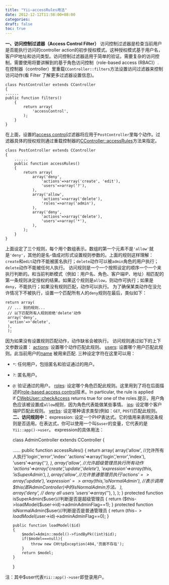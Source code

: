 ```yaml
---
title: "Yii—accessRules用法"
date: 2012-12-12T11:58:00+08:00
categories: 
draft: false
toc: true
---
```


**一、访问控制过滤器（Access Control Filter）** 访问控制过滤器是检查当前用户是否能执行访问的controller action的初步授权模式。这种授权模式基于用户名，客户IP地址和访问类型。访问控制过滤器适用于简单的验证。需要复杂的访问控制，需要使用将要讲解到的基于角色访问控制（role-based access (RBAC)）. 在控制器（controller）里重载`CController::filters`方法设置访问过滤器来控制访问动作(看 Filter 了解更多过滤器设置信息)。 
    
    
    class PostController extends CController
    {
    ......
    public function filters()
        {
            return array(
                'accessControl',
            );
        }
    }

在上面，设置的[access control](http://www.yiiframework.com/doc/api/1.1/CController#filterAccessControl)过滤器将应用于`PostController`里每个动作。过滤器具体的授权规则通过重载控制器的[CController::accessRules](http://www.yiiframework.com/doc/api/1.1/CController#accessRules)方法来指定。 
    
    
    class PostController extends CController
    {
        ......
        public function accessRules()
        {
            return array(
                array('deny',
                    'actions'=>array('create', 'edit'),
                    'users'=>array('?'),
                ),
                array('allow',
                    'actions'=>array('delete'),
                    'roles'=>array('admin'),
                ),
                array('deny',
                    'actions'=>array('delete'),
                    'users'=>array('*'),
                ),
            );
        }
    }

上面设定了三个规则，每个用个数组表示。数组的第一个元素不是`'allow'`就是`'deny'`，其他的是名-值成对形式设置规则参数的。上面的规则这样理解：`create`和`edit`动作不能被匿名执行；`delete`动作可以被`admin`角色的用户执行；`delete`动作不能被任何人执行。 访问规则是一个一个按照设定的顺序一个一个来执行判断的。和当前判断模式（例如：用户名、角色、客户端IP、地址）相匹配的第一条规则决定授权的结果。如果这个规则是`allow`，则动作可执行；如果是`deny`，不能执行；如果没有规则匹配，动作可以执行。 为了确保某类动作在没允许情况下不被执行，设置一个匹配所有人的`deny`规则在最后，类似如下： 
    
    
    return array(
     // ... 别的规则...
     // 以下匹配所有人规则拒绝'delete'动作
     array('deny',
     'action'=>'delete',
     ),
     );

因为如果没有设置规则匹配动作，动作缺省会被执行。 访问规则通过如下的上下文参数设置： [actions](http://www.yiiframework.com/doc/api/1.1/CAccessRule#actions): 设置哪个动作匹配此规则。 [users](http://www.yiiframework.com/doc/api/1.1/CAccessRule#users): 设置哪个用户匹配此规则。此当前用户的[name](http://www.yiiframework.com/doc/api/1.1/CWebUser#name) 被用来匹配. 三种设定字符在这里可以用： 

  * `*`: 任何用户，包括匿名和验证通过的用户。
  * `?`: 匿名用户。
  * `@`: 验证通过的用户。
[roles](http://www.yiiframework.com/doc/api/1.1/CAccessRule#roles): 设定哪个角色匹配此规则。这里用到了将在后面描述的[role-based access control](http://www.yiiframework.com/doc/guide/1.1/zh_cn/topics.auth#role-based-access-control)技术。In particular, the rule is applied if [CWebUser::checkAccess](http://www.yiiframework.com/doc/api/1.1/CWebUser#checkAccess) returns true for one of the roles.提示，用户角色应该被设置成`allow`规则，因为角色代表能做某些事情。 [ips](http://www.yiiframework.com/doc/api/1.1/CAccessRule#ips): 设定哪个客户端IP匹配此规则。 [verbs](http://www.yiiframework.com/doc/api/1.1/CAccessRule#verbs): 设定哪种请求类型(例如：`GET`, `POST`)匹配此规则。 **二、访问规则中：** expression: 设定一个PHP表达式。它的值用来表明这条规则是否适用。在表达式，你可以使用一个叫`$user`的变量，它代表的是`Yii::app()->user`。 expression的具体用法： 
    
    
    class AdminController extends CController
    {
    
    ……
        public function accessRules()
        {
            return array(
            array('allow',  //允许所有人执行'login','error','index'
                    'actions'=>array('login','error','index'),
                    'users'=>array('*'),
            ),
            array('allow', //允许超级管理员执行所有动作
                    'actions'=>array('create','update','delete'),
                    'expression'=>array($this,'isSuperAdmin'),
            ),
            array('allow',//允许普通管理员执行
                    'actions'=>array('update'),
                    'expression'=>array($this,'isNormalAdmin'),    //表示调用$this(即AdminController)中的isNormalAdmin方法。
            ),      
            array('deny',  // deny all users
                    'users'=>array('*'),
            ),
            );
        }
        protected function isSuperAdmin($user)//判断是否是超级管理员
        {
            return ($this->loadModel($user->id)->adminAdminFlag==1);
        }
        protected function isNormalAdmin($user)//判断是否是普通管理员
        {
            return ($this->loadModel($user->id)->adminAdminFlag==0);
        }
    
        public function loadModel($id)
        {
            $model=Admin::model()->findByPk((int)$id);
            if($model===null){
                throw new CHttpException(404,'页面不存在');     
            }
            return $model;
        }
    }

注：其中$user代表`Yii::app()->user`即登录用户。